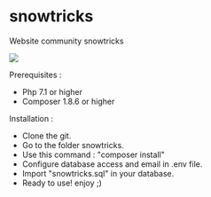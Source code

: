 # snowtricks
Website community snowtricks

<a href="https://codeclimate.com/github/Minikeys/snowtricks/maintainability"><img src="https://api.codeclimate.com/v1/badges/d13867ed3b039a59b98d/maintainability" /></a>

Prerequisites :
<ul>
<li>Php 7.1 or higher</li>
<li>Composer 1.8.6 or higher</li>
</ul>

Installation :
<ul>
<li>Clone the git.</li>
<li>Go to the folder snowtricks.</li>
<li>Use this command : "composer install"</li>
<li>Configure database access and email in .env file.</li>
<li>Import "snowtricks.sql" in your database.</li>
<li>Ready to use! enjoy ;)</li>
</ul>
